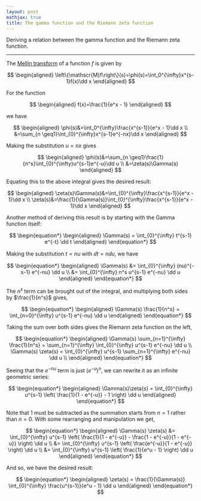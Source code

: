 ```yaml
---
layout: post
mathjax: true
title: The gamma function and the Riemann zeta function
---
```


Deriving a relation between the gamma function and the Riemann zeta function.

---

$\newcommand{\dd}{\mathrm{d}}$

The [Mellin transform](https://mathworld.wolfram.com/MellinTransform.html) of a
function $f$ is given by

  $$
    \begin{aligned}
        \left\{\mathscr{M}f\right\}(s)=\phi(s)=\int_0^{\infty}x^{s-1}f(x)\dd x
    \end{aligned}
  $$

For the function

  $$
    \begin{aligned}
      f(x)=\frac{1}{e^x - 1}
    \end{aligned}
  $$

we have

  $$
    \begin{aligned}
      \phi(s)&=\int_0^{\infty}\frac{x^{s-1}}{e^x - 1}\dd x \\
            &=\sum_{n \geq1}\int_{0}^{\infty}x^{s-1}e^{-nx}\dd x
    \end{aligned}
  $$

Making the substitution $u=nx$ gives

  $$
    \begin{aligned}
        \phi(s)&=\sum_{n \geq1}\frac{1}{n^s}\int_{0}^{\infty}u^{s-1}e^{-u}\dd u \\
              &=\zeta(s)\Gamma(s)
    \end{aligned}
  $$

Equating this to the above integral gives the desired result:

  $$
    \begin{aligned}
        \zeta(s)\Gamma(s)&=\int_{0}^{\infty}\frac{x^{s-1}}{e^x - 1}\dd x \\
                        \zeta(s)&=\frac{1}{\Gamma(s)}\int_{0}^{\infty}\frac{x^{s-1}}{e^x - 1}\dd x
    \end{aligned}
  $$



Another method of deriving this result is by starting with the Gamma function
itself:

$$
\begin{equation*}
\begin{aligned}
  \Gamma(s) = \int_{0}^{\infty} t^{s-1} e^{-t} \dd t
\end{aligned}
\end{equation*}
$$

Making the substitution $t = nu$ with $\dd t = n\dd u$, we have

$$
\begin{equation*}
\begin{aligned}
  \Gamma(s) &= \int_{0}^{\infty} (nu)^{-s-1} e^{-nu} \dd u \\
            &= \int_{0}^{\infty} n^s u^{s-1} e^{-nu} \dd u
\end{aligned}
\end{equation*}
$$

The $n^s$ term can be brought out of the integral, and multiplying both sides by
$\frac{1}{n^s}$ gives,

$$
\begin{equation*}
\begin{aligned}
  \Gamma(s) \frac{1}{n^s} = \int_{n=0}^{\infty} u^{s-1} e^{-nu} \dd u
\end{aligned}
\end{equation*}
$$

Taking the sum over both sides gives the Riemann zeta function on the left,

$$
\begin{equation*}
\begin{aligned}
  \Gamma(s) \sum_{n=1}^{\infty} \frac{1}{n^s} = \sum_{n=1}^{\infty}
  \int_{0}^{\infty} u^{s-1} e^{-nu} \dd u \\
  \Gamma(s) \zeta(s) = \int_{0}^{\infty} u^{s-1} \sum_{n=1}^{\infty} e^{-nu} \dd
  u \\
\end{aligned}
\end{equation*}
$$

Seeing that the $e^{-nu}$ term is just $({e^{-u}})^n$, we can rewrite it as an
infinite geometric series:

$$
\begin{equation*}
\begin{aligned}
  \Gamma(s)\zeta(s) = \int_{0}^{\infty} u^{s-1} \left( \frac{1}{1 - e^{-u}} - 1
  \right) \dd u
\end{aligned}
\end{equation*}
$$

Note that $1$ must be subtracted as the summation starts from $n=1$ rather than
$n=0$. With some rearranging and manipulation we get,

$$
\begin{equation*}
\begin{aligned}
  \Gamma(s) \zeta(s) &= \int_{0}^{\infty} u^{s-1} \left( \frac{1}{1 - e^{-u}} -
  \frac{1 - e^{-u}}{1 - e^{-u}} \right)  \dd u \\
                     &= \int_{0}^{\infty} u^{s-1} \left( \frac{e^{-u}}{1 -
                     e^{-u}} \right)  \dd u \\
                     &= \int_{0}^{\infty} u^{s-1} \left( \frac{1}{e^u - 1}
                     \right) \dd u
\end{aligned}
\end{equation*}
$$

And so, we have the desired result:

$$
\begin{equation*}
\begin{aligned}
  \zeta(s) = \frac{1}{\Gamma(s)} \int_{0}^{\infty} \frac{u^{s-1}}{e^u - 1} \dd u
\end{aligned}
\end{equation*}
$$


